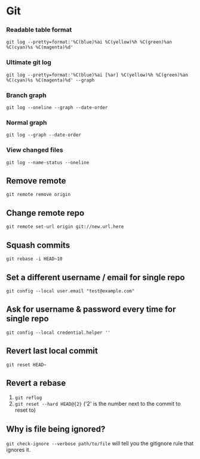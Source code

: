 # Git

### Readable table format

`git log --pretty=format:'%C(blue)%ai %C(yellow)%h %C(green)%an %C(cyan)%s %C(magenta)%d'`

### Ultimate git log

`git log --pretty=format:'%C(blue)%ai [%ar] %C(yellow)%h %C(green)%an %C(cyan)%s %C(magenta)%d' --graph`

### Branch graph

`git log --oneline --graph --date-order`

### Normal graph

`git log --graph --date-order`

### View changed files

`git log --name-status --oneline`

## Remove remote

`git remote remove origin`

## Change remote repo

`git remote set-url origin git://new.url.here`

## Squash commits

`git rebase -i HEAD~10`

## Set a different username / email for single repo

`git config --local user.email "test@example.com"`

## Ask for username & password every time for single repo

`git config --local credential.helper ''`

## Revert last local commit

`git reset HEAD~`

## Revert a rebase

1. `git reflog`
2. `git reset --hard HEAD@{2}` ('2' is the number next to the commit to reset to)

## Why is file being ignored?

`git check-ignore --verbose path/to/file` will tell you the gitignore rule that ignores it.